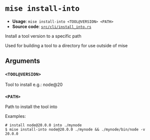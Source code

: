 # `mise install-into`

- **Usage**: `mise install-into <TOOL@VERSION> <PATH>`
- **Source code**: [`src/cli/install_into.rs`](https://github.com/jdx/mise/blob/main/src/cli/install_into.rs)

Install a tool version to a specific path

Used for building a tool to a directory for use outside of mise

## Arguments

### `<TOOL@VERSION>`

Tool to install e.g.: node@20

### `<PATH>`

Path to install the tool into

Examples:

```
# install node@20.0.0 into ./mynode
$ mise install-into node@20.0.0 ./mynode && ./mynode/bin/node -v
20.0.0
```
